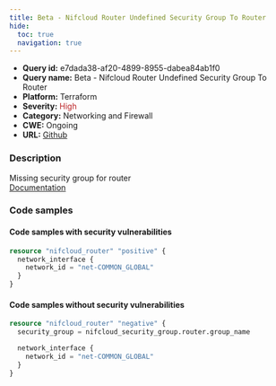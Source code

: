 ```yaml
---
title: Beta - Nifcloud Router Undefined Security Group To Router
hide:
  toc: true
  navigation: true
---
```


-   **Query id:** e7dada38-af20-4899-8955-dabea84ab1f0
-   **Query name:** Beta - Nifcloud Router Undefined Security Group To Router
-   **Platform:** Terraform
-   **Severity:** <span style="color:#bb2124">High</span>
-   **Category:** Networking and Firewall
-   **CWE:** Ongoing
-   **URL:** [Github](https://github.com/DataDog/kics/tree/master/assets/queries/terraform/nifcloud/router_security_group_undefined)

### Description
Missing security group for router<br>
[Documentation](https://registry.terraform.io/providers/nifcloud/nifcloud/latest/docs/resources/router#security_group)

### Code samples
#### Code samples with security vulnerabilities
```tf title="Positive test num. 1 - tf file" hl_lines="1"
resource "nifcloud_router" "positive" {
  network_interface {
    network_id = "net-COMMON_GLOBAL"
  }
}

```


#### Code samples without security vulnerabilities
```tf title="Negative test num. 1 - tf file"
resource "nifcloud_router" "negative" {
  security_group = nifcloud_security_group.router.group_name

  network_interface {
    network_id = "net-COMMON_GLOBAL"
  }
}

```
